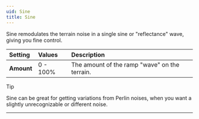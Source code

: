 ```yaml
---
uid: Sine
title: Sine
---
```


Sine remodulates the terrain noise in a single sine or "reflectance" wave, giving you fine control.

| Setting    | Values      | Description                                   |
| :--------- | :---------- | :-------------------------------------------- |
| **Amount** | 0 - 100% | The amount of the ramp "wave" on the terrain. |

> [!TIP] 
> Sine can be great for getting variations from Perlin noises, when you want a slightly unrecognizable or different noise.

***

<!--examples-->
